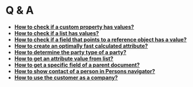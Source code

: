 # Q & A

- **[How to check if a custom property has values?](https://docs.erp.net/tech/advanced/calculated-attributes/QA/How-to-check-if-a-custom-property-has-value.html)**
- **[How to check if a list has values?](https://docs.erp.net/tech/advanced/calculated-attributes/QA/How-to-check-if-a-list-has-values.html)**
- **[How to check if a field that points to a reference object has a value?](https://docs.erp.net/tech/advanced/calculated-attributes/QA/How-to-check-if-a-field-that-points-to-a-reference-object-has-a-value.html)**
- **[How to create an optimally fast calculated attribute?](https://docs.erp.net/tech/advanced/calculated-attributes/QA/How-to-create-an-optimally-fast-calculated-attribute.html)**
- **[How to determine the party type of a party?](https://docs.erp.net/tech/advanced/calculated-attributes/QA/How-to-determine-the-party-type-of-a-party.html)**
- **[How to get an attribute value from list?](https://docs.erp.net/tech/advanced/calculated-attributes/QA/How-to-get-attribute-value-from-list.html)**
- **[How to get a specific field of a parent document?](https://docs.erp.net/tech/advanced/calculated-attributes/QA/How-to-get-specific-field-of-a-parent-document.html)**
- **[How to show contact of a person in Persons navigator?](https://docs.erp.net/tech/advanced/calculated-attributes/QA/How-to-show-contact-of-a-person-in-persons-navigator.html)**
- **[How to use the customer as a company?](https://docs.erp.net/tech/advanced/calculated-attributes/QA/How-to-use-a-customer-as-a-company.html)**
